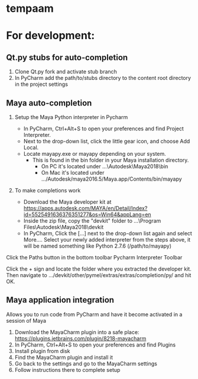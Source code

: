 # tempaam

For development:
================

Qt.py stubs for auto-completion
-------------------------------

1. Clone Qt.py fork and activate stub branch
2. In PyCharm add the path/to/stubs directory to the content root directory
in the project settings

Maya auto-completion
--------------------

1. Setup the Maya Python interpreter in Pycharm
    - In PyCharm, Ctrl+Alt+S to open your preferences and find Project Interpreter.
    - Next to the drop-down list, click the little gear icon, and choose Add Local.
    - Locate mayapy.exe or mayapy depending on your system. 
        - This is found in the bin folder in your Maya installation directory. 
            - On PC it's located under ...\Autodesk\Maya2018\bin
            - On Mac it's located under .../Autodesk/maya2016.5/Maya.app/Contents/bin/mayapy 

2. To make completions work
    - Download the Maya developer kit at https://apps.autodesk.com/MAYA/en/Detail/Index?id=5525491636376351277&os=Win64&appLang=en
    - Inside the zip file, copy the "devkit" folder to ...\Program Files\Autodesk\Maya2018\devkit
    - In PyCharm,  Click the [...] next to the drop-down list again and select More....
Select your newly added interpreter from the steps above, it will be named something like Python 2.7.6 (/path/to/mayapy) 

Click the Paths button in the bottom toolbar 
Pycharm Interpreter Toolbar 

Click the + sign and locate the folder where you extracted the developer kit. Then navigate to .../devkit/other/pymel/extras/extras/completion/py/ and hit OK.

Maya application integration
----------------------------

Allows you to run code from PyCharm and have it become activated in a session of Maya

1. Download the MayaCharm plugin into a safe place: https://plugins.jetbrains.com/plugin/8218-mayacharm
2. In PyCharm, Ctrl+Alt+S to open your preferences and find Plugins
3. Install plugin from disk
4. Find the MayaCharm plugin and install it
5. Go back to the settings and go to the MayaCharm settings
6. Follow instructions there to complete setup